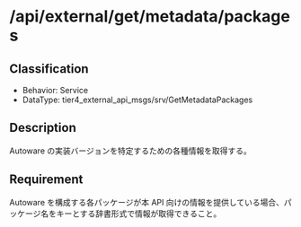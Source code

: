 # /api/external/get/metadata/packages

## Classification

- Behavior: Service
- DataType: tier4_external_api_msgs/srv/GetMetadataPackages

## Description

Autoware の実装バージョンを特定するための各種情報を取得する。

## Requirement

Autoware を構成する各パッケージが本 API 向けの情報を提供している場合、パッケージ名をキーとする辞書形式で情報が取得できること。
